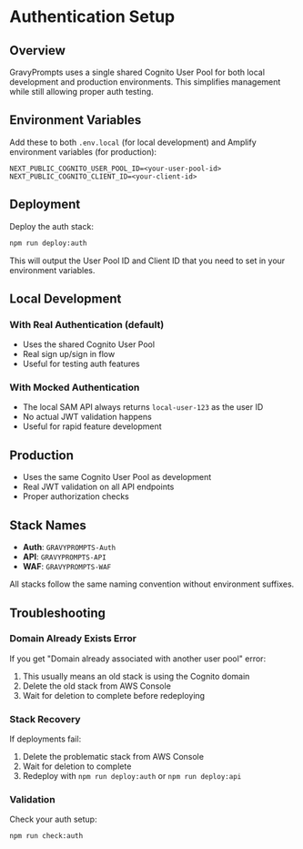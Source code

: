 # Authentication Setup

## Overview

GravyPrompts uses a single shared Cognito User Pool for both local development and production environments. This simplifies management while still allowing proper auth testing.

## Environment Variables

Add these to both `.env.local` (for local development) and Amplify environment variables (for production):

```env
NEXT_PUBLIC_COGNITO_USER_POOL_ID=<your-user-pool-id>
NEXT_PUBLIC_COGNITO_CLIENT_ID=<your-client-id>
```

## Deployment

Deploy the auth stack:

```bash
npm run deploy:auth
```

This will output the User Pool ID and Client ID that you need to set in your environment variables.

## Local Development

### With Real Authentication (default)

- Uses the shared Cognito User Pool
- Real sign up/sign in flow
- Useful for testing auth features

### With Mocked Authentication

- The local SAM API always returns `local-user-123` as the user ID
- No actual JWT validation happens
- Useful for rapid feature development

## Production

- Uses the same Cognito User Pool as development
- Real JWT validation on all API endpoints
- Proper authorization checks

## Stack Names

- **Auth**: `GRAVYPROMPTS-Auth`
- **API**: `GRAVYPROMPTS-API`
- **WAF**: `GRAVYPROMPTS-WAF`

All stacks follow the same naming convention without environment suffixes.

## Troubleshooting

### Domain Already Exists Error

If you get "Domain already associated with another user pool" error:

1. This usually means an old stack is using the Cognito domain
2. Delete the old stack from AWS Console
3. Wait for deletion to complete before redeploying

### Stack Recovery

If deployments fail:

1. Delete the problematic stack from AWS Console
2. Wait for deletion to complete
3. Redeploy with `npm run deploy:auth` or `npm run deploy:api`

### Validation

Check your auth setup:

```bash
npm run check:auth
```
